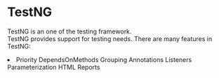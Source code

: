 # TestNG
TestNG is an one of the testing framework.<br>
TestNG provides support for testing needs.
There are many features in TestNG:<br>
<li>
  Priority
  DependsOnMethods
  Grouping
  Annotations
  Listeners
  Parameterization
  HTML Reports
</li>

